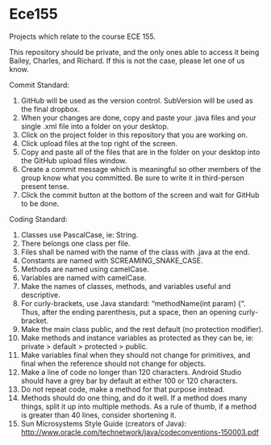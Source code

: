 # Ece155
Projects which relate to the course ECE 155.

This repository should be private, and the only ones able to access it being Bailey, Charles, and Richard. If this is not the case, please let one of us know.


Commit Standard:
1. GitHub will be used as the version control. SubVersion will be used as the final dropbox.
2. When your changes are done, copy and paste your .java files and your single .xml file into a folder on your desktop.
3. Click on the project folder in this repository that you are working on.
4. Click upload files at the top right of the screen.
5. Copy and paste all of the files that are in the folder on your desktop into the GitHub upload files window.
6. Create a commit message which is meaningful so other members of the group know what you committed. Be sure to write it in third-person present tense.
7. Click the commit button at the bottom of the screen and wait for GitHub to be done.


Coding Standard:
1. Classes use PascalCase, ie: String.
2. There belongs one class per file.
3. Files shall be named with the name of the class with .java at the end.
4. Constants are named with SCREAMING_SNAKE_CASE.
5. Methods are named using camelCase.
6. Variables are named with camelCase.
7. Make the names of classes, methods, and variables useful and descriptive.
8. For curly-brackets, use Java standard: “methodName(int param) {“. Thus, after the ending parenthesis, put a space, then an opening curly-bracket.
9. Make the main class public, and the rest default (no protection modifier).
10. Make methods and instance variables as protected as they can be, ie: private > default > protected > public.
11. Make variables final when they should not change for primitives, and final when the reference should not change for objects.
12. Make a line of code no longer than 120 characters. Android Studio should have a grey bar by default at either 100 or 120 characters.
13. Do not repeat code, make a method for that purpose instead.
14. Methods should do one thing, and do it well. If a method does many things, split it up into multiple methods. As a rule of thumb, if a method is greater than 40 lines, consider shortening it.
15. Sun Microsystems Style Guide (creators of Java): http://www.oracle.com/technetwork/java/codeconventions-150003.pdf
